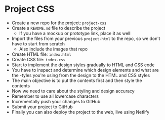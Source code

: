 # Project CSS

- Create a new repo for the project: `project-css`
- Create a `README.md` file to describe the project
  - If you have a mockup or prototype link, place it as well
- Import the files from your previous `project-html` to the repo, so we don't have to start from scratch
  - Also include the images that repo
- Create HTML file: `index.html`
- Create CSS file: `index.css`
- Start to implement the design styles gradually to HTML and CSS code
- You have to inspect and determine which design elements and what are the -tyles you're using from the design to the HTML and CSS styles
- The main objective is to put the contents first and then style the contents
- Now we need to care about the styling and design accuracy
- Remember to use all lowercase characters
- Incrementally push your changes to GitHub
- Submit your project to GitHub
- Finally you can also deploy the project to the web, live using Netlify
